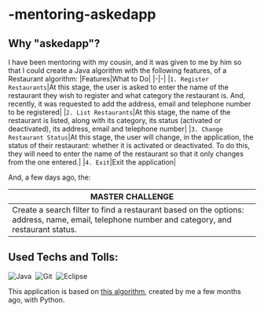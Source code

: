# -mentoring-askedapp

## Why "askedapp"?

I have been mentoring with my cousin, and it was given to me by him so that I could create a Java algorithm with the following features, of a Restaurant algorithm:
|Features|What to Do|
|-|-|
|```1. Register Restaurants```|At this stage, the user is asked to enter the name of the restaurant they wish to register and what category the restaurant is. And, recently, it was requested to add the address, email and telephone number to be registered|
|```2. List Restaurants```|At this stage, the name of the restaurant is listed, along with its category, its status (activated or deactivated), its address, email and telephone number|
|```3. Change Restaurant Status```|At this stage, the user will change, in the application, the status of their restaurant: whether it is activated or deactivated. To do this, they will need to enter the name of the restaurant so that it only changes from the one entered.|
|```4. Exit```|Exit the application|

And, a few days ago, the:

|MASTER CHALLENGE|
|-|
|Create a search filter to find a restaurant based on the options: address, name, email, telephone number and category, and restaurant status.|

## Used Techs and Tolls:

![Java](https://img.shields.io/badge/Java-000000?style=for-the-badge&logo=openjdk&logoColor=white)&nbsp;
![Git](https://img.shields.io/badge/GIT-000000?style=for-the-badge&logo=git&logoColor=orange)&nbsp;
![Eclipse](https://img.shields.io/badge/Eclipse-000000?style=for-the-badge&logo=eclipse&logoColor=orange)&nbsp;


This application is based on [this algorithm](https://github.com/BizerraGuU/Python/blob/main/app.py), created by me a few months ago, with Python.

